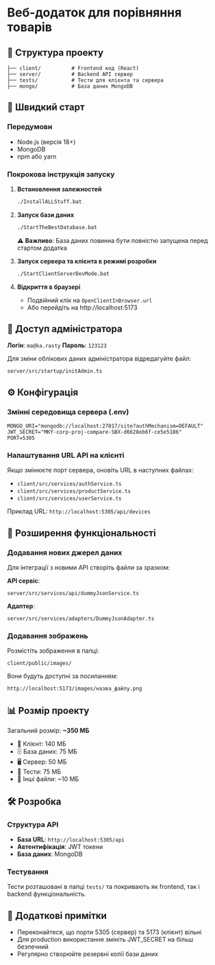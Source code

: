 # Веб-додаток для порівняння товарів

## 📁 Структура проекту

```
├── client/          # Frontend код (React)
├── server/          # Backend API сервер
├── tests/           # Тести для клієнта та сервера
├── mongo/           # База даних MongoDB
```

## 🚀 Швидкий старт

### Передумови
- Node.js (версія 18+)
- MongoDB
- npm або yarn

### Покрокова інструкція запуску

1. **Встановлення залежностей**
   ```bash
   ./InstallALLStuff.bat
   ```

2. **Запуск бази даних**
   ```bash
   ./StartTheBestDatabase.bat
   ```
   ⚠️ **Важливо**: База даних повинна бути повністю запущена перед стартом додатка

3. **Запуск сервера та клієнта в режимі розробки**
   ```bash
   ./StartClientServerDevMode.bat
   ```

4. **Відкриття в браузері**
   - Подвійний клік на `OpenClientInBrowser.url`
   - Або перейдіть на http://localhost:5173

## 👤 Доступ адміністратора

**Логін**: `ma@ka.rasty`
**Пароль**: `123123`

Для зміни облікових даних адміністратора відредагуйте файл:
```
server/src/startup/initAdmin.ts
```

## ⚙️ Конфігурація

### Змінні середовища сервера (.env)
```env
MONGO_URI="mongodb://localhost:27017/site?authMechanism=DEFAULT"
JWT_SECRET="MKY-corp-proj-compare-SBX-d6628eb6f-ce5e5186"
PORT=5305
```

### Налаштування URL API на клієнті
Якщо змінюєте порт сервера, оновіть URL в наступних файлах:
- `client/src/services/authService.ts`
- `client/src/services/productService.ts`
- `client/src/services/userService.ts`

Приклад URL: `http://localhost:5305/api/devices`

## 🔌 Розширення функціональності

### Додавання нових джерел даних
Для інтеграції з новими API створіть файли за зразком:

**API сервіс**:
```
server/src/services/api/dummyJsonService.ts
```

**Адаптер**:
```
server/src/services/adapters/DummyJsonAdapter.ts
```

### Додавання зображень
Розмістіть зображення в папці:
```
client/public/images/
```

Вони будуть доступні за посиланням:
```
http://localhost:5173/images/назва_файлу.png
```

## 📊 Розмір проекту

Загальний розмір: **~350 МБ**

- 📱 Клієнт: 140 МБ
- 🗄️ База даних: 75 МБ
- 🖥️ Сервер: 50 МБ
- 🧪 Тести: 75 МБ
- 📄 Інші файли: ~10 МБ

## 🛠️ Розробка

### Структура API
- **База URL**: `http://localhost:5305/api`
- **Автентифікація**: JWT токени
- **База даних**: MongoDB

### Тестування
Тести розташовані в папці `tests/` та покривають як frontend, так і backend функціональність.

## 📝 Додаткові примітки

- Переконайтеся, що порти 5305 (сервер) та 5173 (клієнт) вільні
- Для production використання змініть JWT_SECRET на більш безпечний
- Регулярно створюйте резервні копії бази даних